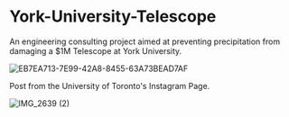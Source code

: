 # York-University-Telescope
An engineering consulting project aimed at preventing precipitation from damaging a $1M Telescope at York University.

![EB7EA713-7E99-42A8-8455-63A73BEAD7AF](https://user-images.githubusercontent.com/74799496/195215183-2b83673b-9757-46ff-8604-36a0c97f73fe.jpg)

Post from the University of Toronto's Instagram Page.

![IMG_2639 (2)](https://user-images.githubusercontent.com/74799496/195215308-e578f4ed-dbf8-4430-bdf9-5f5d9bea1321.jpg)
